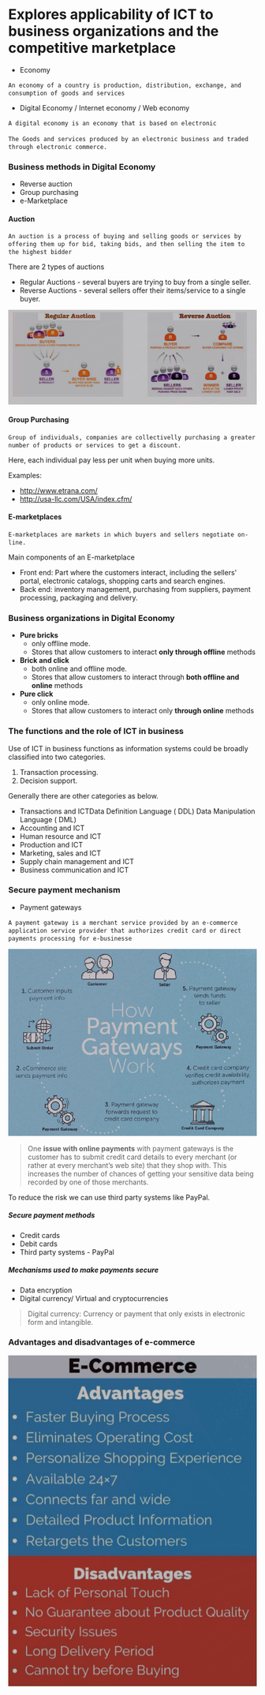 # Explores applicability of ICT to business organizations and the competitive marketplace

- Economy
```
An economy of a country is production, distribution, exchange, and consumption of goods and services
```

- Digital Economy / Internet economy / Web economy
```
A digital economy is an economy that is based on electronic

The Goods and services produced by an electronic business and traded through electronic commerce.
```

 ### Business methods in Digital Economy
 - Reverse auction
 - Group purchasing
 - e-Marketplace

#### Auction

```
An auction is a process of buying and selling goods or services by offering them up for bid, taking bids, and then selling the item to the highest bidder
```

There are 2 types of auctions
- Regular Auctions - several buyers are trying to buy from a single seller.
- Reverse Auctions - several sellers offer their items/service to a single buyer.

![](../../../assets/Images/Pasted%20image%2020240210185921.png)


#### Group Purchasing

```
Group of individuals, companies are collectivelly purchasing a greater number of products or services to get a discount.
```

Here, each individual pay less per unit when buying more units.

Examples: 
- http://www.etrana.com/ 
- http://usa-llc.com/USA/index.cfm/

#### E-marketplaces

```
E-marketplaces are markets in which buyers and sellers negotiate on-line.
```

Main components of an E-marketplace
- Front end: Part where the customers interact, including the sellers' portal, electronic catalogs, shopping carts and search engines.
- Back end: inventory management, purchasing from suppliers, payment processing, packaging and delivery. 


 ### Business organizations in Digital Economy
- **Pure bricks** 
	- only offline mode.
	- Stores that allow customers to interact **only through offline** methods
- **Brick and click** 
	- both online and offline mode.
	- Stores that allow customers to interact through **both offline and online** methods
- **Pure click** 
	- only online mode. 
	- Stores that allow customers to interact only **through online** methods

### The functions and the role of ICT in business

Use of ICT in business functions as information systems could be broadly classified into two categories.
1. Transaction processing.
2. Decision support.

Generally there are other categories as below.
- Transactions and ICTData Definition Language ( DDL)
Data Manipulation Language ( DML)
- Accounting and ICT
- Human resource and ICT
- Production and ICT
- Marketing, sales and ICT
- Supply chain management and ICT
- Business communication and ICT

### Secure payment mechanism

- Payment gateways
```
A payment gateway is a merchant service provided by an e-commerce application service provider that authorizes credit card or direct payments processing for e-businesse
```

![](../../../assets/Images/Pasted%20image%2020240210192933.png)
> One **issue with online payments** with payment gateways is the customer has to submit credit card details to every merchant (or rather at every merchant’s web site) that they shop with. This increases the number of chances of getting your sensitive data being recorded by one of those merchants.

To reduce the risk we can use third party systems like PayPal.

##### Secure payment methods
- Credit cards
- Debit cards
- Third party systems - PayPal
##### Mechanisms used to make payments secure
- Data encryption
- Digital currency/ Virtual and cryptocurrencies 

> Digital currency: Currency or payment that only exists in electronic form and intangible.

### Advantages and disadvantages of e-commerce

![](../../../assets/Images/Pasted%20image%2020240210194400.png)